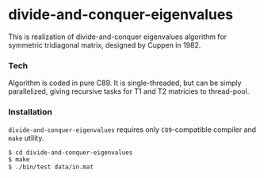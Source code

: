 # divide-and-conquer-eigenvalues

This is realization of divide-and-conquer eigenvalues algorithm for symmetric tridiagonal matrix, designed by Cuppen in 1982.

### Tech

Algorithm is coded in pure C89.
It is single-threaded, but can be simply parallelized, giving recursive tasks for T1 and T2 matricies to thread-pool.

### Installation

`divide-and-conquer-eigenvalues` requires only `C89`-compatible compiler and `make` utility.

```sh
$ cd divide-and-conquer-eigenvalues
$ make
$ ./bin/test data/in.mat
```
